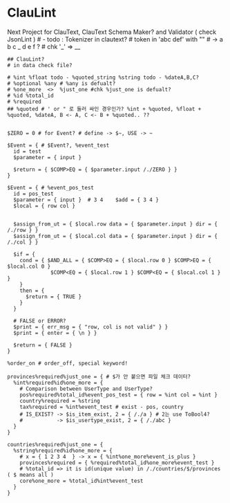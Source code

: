 # ClauLint
Next Project for ClauText, ClauText Schema Maker? and Validator ( check JsonLint )
    # - todo : Tokenizer in clautext?
      # token in 'abc def' with ""
      # -> a b c _ d e f ?
      # chk '_' => __

    ## ClauLint?
    # in data check file?

    # %int %float todo - %quoted_string %string todo - %dateA,B,C?
    # %optional %any # %any is defualt?
    # %one_more  <>  %just_one #chk %just_one is defualt?
    # %id %total_id
    # %required 
    ## %quoted # ' or " 로 둘러 싸인 경우인가? %int + %quoted, %float + %quoted, %dateA, B <- A, C <- B + %quoted.. ??


    $ZERO = 0 # for Event? # define -> $~, USE -> ~

    $Event = { # $Event?, %event_test
      id = test
      $parameter = { input }

      $return = { $COMP>EQ = { $parameter.input /./ZERO } }
    }

    $Event = { # %event_pos_test
      id = pos_test
      $parameter = { input }  # 3 4    $add = { 3 4 }
      $local = { row col }


      $assign_from_ut = { $local.row data = { $parameter.input } dir = { /./row } }
      $assign_from_ut = { $local.col data = { $parameter.input } dir = { /./col } }

      $if = { 
        cond = { $AND_ALL = { $COMP>EQ = { $local.row 0 } $COMP>EQ = { $local.col 0 } 
                  $COMP<EQ = { $local.row 1 } $COMP<EQ = { $local.col 1 } } 
        }
        then = {
          $return = { TRUE }
        }
      }

      # FALSE or ERROR?
      $print = { err_msg = { "row, col is not valid" } }
      $print = { enter = { \n } }

      $return = { FALSE }
    }

    %order_on # order_off, special keyword!

    provinces%required%just_one = { # $가 안 붙으면 파일 체크 데이터?
      %int%required%id%one_more = {
        # Comparison between UserType and UserType?
        pos%required%total_id%event_pos_test = { row = %int col = %int } 
        country%required = %string
        tax%required = %int%event_test # exist - pos, country
        # IS_EXIST? -> $is_item_exist, 2 = { /./a } # 2는 use ToBool4?
        #           -> $is_usertype_exist, 2 = { /./abc }
      }
    }

    countries%required%just_one = {
      %string%required%id%one_more = {
        # x = { 1 2 3 4  } -> x = { %int%one_more%event_is_plus }
        provinces%required = { %required%total_id%one_more%event_test } 
        # %total_id => it is id(unique value) in /./countries/$/provinces ( $ means all ) 
        core%one_more = %total_id%int%event_test
      }
    }


